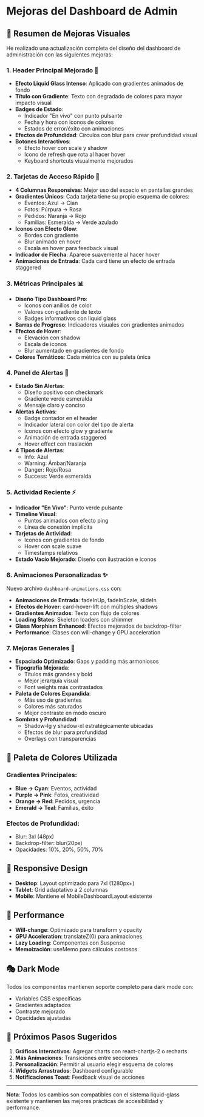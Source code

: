 # Mejoras del Dashboard de Admin

## 🎨 Resumen de Mejoras Visuales

He realizado una actualización completa del diseño del dashboard de administración con las siguientes mejoras:

### 1. **Header Principal Mejorado** 🌟
- **Efecto Liquid Glass Intenso**: Aplicado con gradientes animados de fondo
- **Título con Gradiente**: Texto con degradado de colores para mayor impacto visual
- **Badges de Estado**: 
  - Indicador "En vivo" con punto pulsante
  - Fecha y hora con iconos de colores
  - Estados de error/éxito con animaciones
- **Efectos de Profundidad**: Círculos con blur para crear profundidad visual
- **Botones Interactivos**: 
  - Efecto hover con scale y shadow
  - Icono de refresh que rota al hacer hover
  - Keyboard shortcuts visualmente mejorados

### 2. **Tarjetas de Acceso Rápido** 🚀
- **4 Columnas Responsivas**: Mejor uso del espacio en pantallas grandes
- **Gradientes Únicos**: Cada tarjeta tiene su propio esquema de colores:
  - Eventos: Azul → Cian
  - Fotos: Púrpura → Rosa
  - Pedidos: Naranja → Rojo
  - Familias: Esmeralda → Verde azulado
- **Iconos con Efecto Glow**: 
  - Bordes con gradiente
  - Blur animado en hover
  - Escala en hover para feedback visual
- **Indicador de Flecha**: Aparece suavemente al hacer hover
- **Animaciones de Entrada**: Cada card tiene un efecto de entrada staggered

### 3. **Métricas Principales** 📊
- **Diseño Tipo Dashboard Pro**:
  - Iconos con anillos de color
  - Valores con gradiente de texto
  - Badges informativos con liquid glass
- **Barras de Progreso**: Indicadores visuales con gradientes animados
- **Efectos de Hover**: 
  - Elevación con shadow
  - Escala de iconos
  - Blur aumentado en gradientes de fondo
- **Colores Temáticos**: Cada métrica con su paleta única

### 4. **Panel de Alertas** 🔔
- **Estado Sin Alertas**: 
  - Diseño positivo con checkmark
  - Gradiente verde esmeralda
  - Mensaje claro y conciso
- **Alertas Activas**:
  - Badge contador en el header
  - Indicador lateral con color del tipo de alerta
  - Iconos con efecto glow y gradiente
  - Animación de entrada staggered
  - Hover effect con traslación
- **4 Tipos de Alertas**:
  - Info: Azul
  - Warning: Ámbar/Naranja
  - Danger: Rojo/Rosa
  - Success: Verde esmeralda

### 5. **Actividad Reciente** ⚡
- **Indicador "En Vivo"**: Punto verde pulsante
- **Timeline Visual**: 
  - Puntos animados con efecto ping
  - Línea de conexión implícita
- **Tarjetas de Actividad**:
  - Iconos con gradientes de fondo
  - Hover con scale suave
  - Timestamps relativos
- **Estado Vacío Mejorado**: Diseño con ilustración e iconos

### 6. **Animaciones Personalizadas** ✨
Nuevo archivo `dashboard-animations.css` con:
- **Animaciones de Entrada**: fadeInUp, fadeInScale, slideIn
- **Efectos de Hover**: card-hover-lift con múltiples shadows
- **Gradientes Animados**: Texto con flujo de colores
- **Loading States**: Skeleton loaders con shimmer
- **Glass Morphism Enhanced**: Efectos mejorados de backdrop-filter
- **Performance**: Clases con will-change y GPU acceleration

### 7. **Mejoras Generales** 🎯
- **Espaciado Optimizado**: Gaps y padding más armoniosos
- **Tipografía Mejorada**: 
  - Títulos más grandes y bold
  - Mejor jerarquía visual
  - Font weights más contrastados
- **Paleta de Colores Expandida**:
  - Más uso de gradientes
  - Colores más saturados
  - Mejor contraste en modo oscuro
- **Sombras y Profundidad**:
  - Shadow-lg y shadow-xl estratégicamente ubicadas
  - Efectos de blur para profundidad
  - Overlays con transparencias

## 🎨 Paleta de Colores Utilizada

### Gradientes Principales:
- **Blue → Cyan**: Eventos, actividad
- **Purple → Pink**: Fotos, creatividad
- **Orange → Red**: Pedidos, urgencia
- **Emerald → Teal**: Familias, éxito

### Efectos de Profundidad:
- Blur: 3xl (48px)
- Backdrop-filter: blur(20px)
- Opacidades: 10%, 20%, 50%, 70%

## 📱 Responsive Design
- **Desktop**: Layout optimizado para 7xl (1280px+)
- **Tablet**: Grid adaptativo a 2 columnas
- **Mobile**: Mantiene el MobileDashboardLayout existente

## 🚀 Performance
- **Will-change**: Optimizado para transform y opacity
- **GPU Acceleration**: translateZ(0) para animaciones
- **Lazy Loading**: Componentes con Suspense
- **Memoización**: useMemo para cálculos costosos

## 🎭 Dark Mode
Todos los componentes mantienen soporte completo para dark mode con:
- Variables CSS específicas
- Gradientes adaptados
- Contraste mejorado
- Opacidades ajustadas

## 📝 Próximos Pasos Sugeridos
1. **Gráficos Interactivos**: Agregar charts con react-chartjs-2 o recharts
2. **Más Animaciones**: Transiciones entre secciones
3. **Personalización**: Permitir al usuario elegir esquema de colores
4. **Widgets Arrastrados**: Dashboard configurable
5. **Notificaciones Toast**: Feedback visual de acciones

---

**Nota**: Todos los cambios son compatibles con el sistema liquid-glass existente y mantienen las mejores prácticas de accesibilidad y performance.







